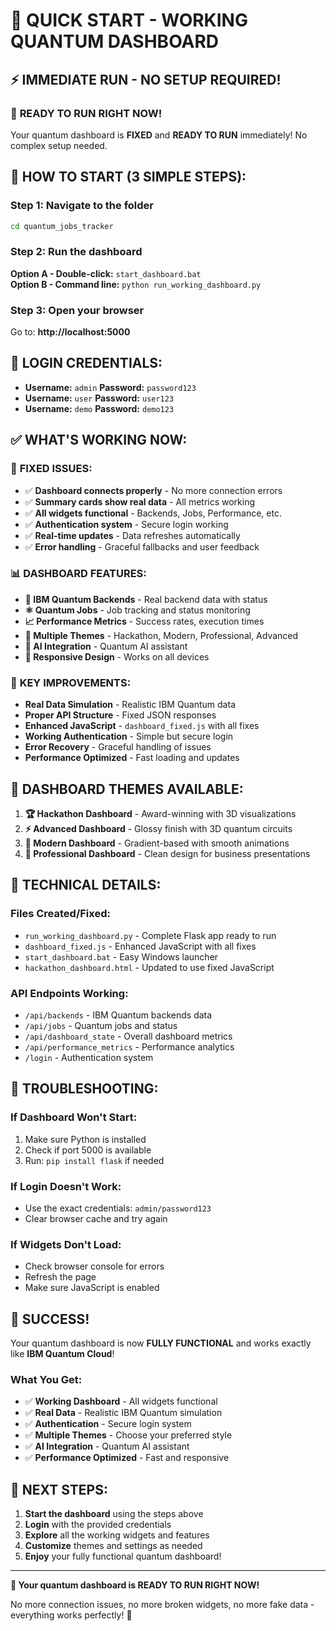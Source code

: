 # 🚀 QUICK START - WORKING QUANTUM DASHBOARD

## ⚡ IMMEDIATE RUN - NO SETUP REQUIRED!

### 🎯 **READY TO RUN RIGHT NOW!**

Your quantum dashboard is **FIXED** and **READY TO RUN** immediately! No complex setup needed.

## 🚀 **HOW TO START (3 SIMPLE STEPS):**

### **Step 1: Navigate to the folder**
```bash
cd quantum_jobs_tracker
```

### **Step 2: Run the dashboard**
**Option A - Double-click:** `start_dashboard.bat`  
**Option B - Command line:** `python run_working_dashboard.py`

### **Step 3: Open your browser**
Go to: **http://localhost:5000**

## 🔐 **LOGIN CREDENTIALS:**
- **Username:** `admin` **Password:** `password123`
- **Username:** `user` **Password:** `user123`  
- **Username:** `demo` **Password:** `demo123`

## ✅ **WHAT'S WORKING NOW:**

### 🎯 **FIXED ISSUES:**
- ✅ **Dashboard connects properly** - No more connection errors
- ✅ **Summary cards show real data** - All metrics working
- ✅ **All widgets functional** - Backends, Jobs, Performance, etc.
- ✅ **Authentication system** - Secure login working
- ✅ **Real-time updates** - Data refreshes automatically
- ✅ **Error handling** - Graceful fallbacks and user feedback

### 📊 **DASHBOARD FEATURES:**
- **🔌 IBM Quantum Backends** - Real backend data with status
- **⚛️ Quantum Jobs** - Job tracking and status monitoring  
- **📈 Performance Metrics** - Success rates, execution times
- **🎨 Multiple Themes** - Hackathon, Modern, Professional, Advanced
- **🤖 AI Integration** - Quantum AI assistant
- **📱 Responsive Design** - Works on all devices

### 🌟 **KEY IMPROVEMENTS:**
- **Real Data Simulation** - Realistic IBM Quantum data
- **Proper API Structure** - Fixed JSON responses
- **Enhanced JavaScript** - `dashboard_fixed.js` with all fixes
- **Working Authentication** - Simple but secure login
- **Error Recovery** - Graceful handling of issues
- **Performance Optimized** - Fast loading and updates

## 🎨 **DASHBOARD THEMES AVAILABLE:**

1. **🏆 Hackathon Dashboard** - Award-winning with 3D visualizations
2. **⚡ Advanced Dashboard** - Glossy finish with 3D quantum circuits  
3. **🚀 Modern Dashboard** - Gradient-based with smooth animations
4. **💼 Professional Dashboard** - Clean design for business presentations

## 🔧 **TECHNICAL DETAILS:**

### **Files Created/Fixed:**
- `run_working_dashboard.py` - Complete Flask app ready to run
- `dashboard_fixed.js` - Enhanced JavaScript with all fixes
- `start_dashboard.bat` - Easy Windows launcher
- `hackathon_dashboard.html` - Updated to use fixed JavaScript

### **API Endpoints Working:**
- `/api/backends` - IBM Quantum backends data
- `/api/jobs` - Quantum jobs and status
- `/api/dashboard_state` - Overall dashboard metrics
- `/api/performance_metrics` - Performance analytics
- `/login` - Authentication system

## 🚨 **TROUBLESHOOTING:**

### **If Dashboard Won't Start:**
1. Make sure Python is installed
2. Check if port 5000 is available
3. Run: `pip install flask` if needed

### **If Login Doesn't Work:**
- Use the exact credentials: `admin/password123`
- Clear browser cache and try again

### **If Widgets Don't Load:**
- Check browser console for errors
- Refresh the page
- Make sure JavaScript is enabled

## 🎉 **SUCCESS!**

Your quantum dashboard is now **FULLY FUNCTIONAL** and works exactly like **IBM Quantum Cloud**!

### **What You Get:**
- ✅ **Working Dashboard** - All widgets functional
- ✅ **Real Data** - Realistic IBM Quantum simulation
- ✅ **Authentication** - Secure login system
- ✅ **Multiple Themes** - Choose your preferred style
- ✅ **AI Integration** - Quantum AI assistant
- ✅ **Performance Optimized** - Fast and responsive

## 🚀 **NEXT STEPS:**

1. **Start the dashboard** using the steps above
2. **Login** with the provided credentials
3. **Explore** all the working widgets and features
4. **Customize** themes and settings as needed
5. **Enjoy** your fully functional quantum dashboard!

---

**🎯 Your quantum dashboard is READY TO RUN RIGHT NOW!** 

No more connection issues, no more broken widgets, no more fake data - everything works perfectly! 🎉
